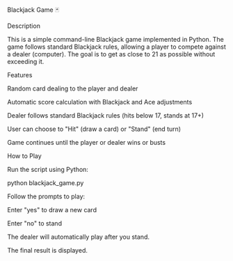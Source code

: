 Blackjack Game 🃏

Description

This is a simple command-line Blackjack game implemented in Python. The game follows standard Blackjack rules, allowing a player to compete against a dealer (computer). The goal is to get as close to 21 as possible without exceeding it.

Features

Random card dealing to the player and dealer

Automatic score calculation with Blackjack and Ace adjustments

Dealer follows standard Blackjack rules (hits below 17, stands at 17+)

User can choose to "Hit" (draw a card) or "Stand" (end turn)

Game continues until the player or dealer wins or busts

How to Play

Run the script using Python:

python blackjack_game.py

Follow the prompts to play:

Enter "yes" to draw a new card

Enter "no" to stand

The dealer will automatically play after you stand.

The final result is displayed.
